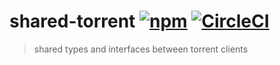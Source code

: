 # shared-torrent [![npm](https://img.shields.io/npm/v/@ctrl/shared-torrent.svg?maxAge=3600)](https://www.npmjs.com/package/@ctrl/shared-torrent) [![CircleCI](https://circleci.com/gh/TypeCtrl/shared-torrent.svg?style=svg)](https://circleci.com/gh/TypeCtrl/shared-torrent)

> shared types and interfaces between torrent clients
